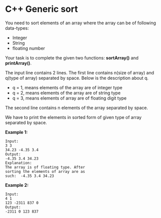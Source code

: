 # C++ Generic sort
You need to sort elements of an array where the array can be of following data-types:

* Integer
* String
* floating number

Your task is to complete the given two functions: **sortArray()** and **printArray()**.


The input line contains 2 lines. The first line contains n(size of array) and q(type of array) separated by space. Below is the description about q.

* q = 1, means elements of the array are of integer type
* q = 2, means elements of the array are of string type
* q = 3, means elements of array are of floating digit type  

The second line contains n elements of the array separated by space.

We have to print the elements in sorted form of given type of array separated by space.

**Example 1:**
```
Input:
3 3
34.23 -4.35 3.4
Output: 
-4.35 3.4 34.23 
Explanation:
The array is of floating type. After
sorting the elements of array are as
such:  -4.35 3.4 34.23
```
**Example 2:**
```
Input:
4 1
123 -2311 837 0 
Output: 
-2311 0 123 837
```
